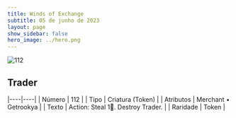 ```yaml
---
title: Winds of Exchange
subtitle: 05 de junho de 2023
layout: page
show_sidebar: false
hero_image: ../hero.png
---
```


![112](https://mastervault-storage-prod.s3.amazonaws.com/media/card_front/en/600_112_c51c145c6a44_en.png)


## Trader

|----|----|
| Número | 112 |
| Tipo | Criatura (Token) |
| Atributos | Merchant • Getrookya |
| Texto | Action: Steal 1. Destroy Trader.  |
| Raridade | Token |
